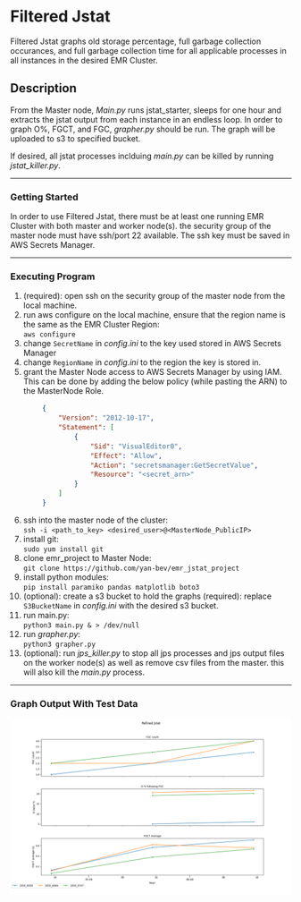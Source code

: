 # Filtered Jstat
Filtered Jstat graphs old storage percentage, full garbage collection occurances, and full garbage collection time for all applicable processes in all instances in the desired EMR Cluster. 

## Description
From the Master node, *Main.py* runs jstat_starter, sleeps for one hour and extracts the jstat output from each instance in an endless loop. In order to graph O%, FGCT, and FGC, *grapher.py* should be run. The graph will be uploaded to s3 to specified bucket. 

If desired, all jstat processes inclduing *main.py* can be killed by running *jstat_killer.py*. 
___
### Getting Started
In order to use Filtered Jstat, there must be at least one running EMR Cluster with both master and worker node(s). the security group of the master node must have ssh/port 22 available. The ssh key must be saved in AWS Secrets Manager. 
___
### Executing Program
1. (required): open ssh on the security group of the master node from the local machine.
2. run aws configure on the local machine, ensure that the region name is the same as the EMR Cluster Region:  
    `aws configure`
3. change `SecretName` in *config.ini* to the key used stored in AWS Secrets Manager
4. change `RegionName` in *config.ini* to the region the key is stored in. 
5. grant the Master Node access to AWS Secrets Manager by using IAM. This can be done by adding the below policy (while pasting the ARN) to the MasterNode Role.  
```json  
        {
            "Version": "2012-10-17",
            "Statement": [
                {
                    "Sid": "VisualEditor0",
                    "Effect": "Allow",
                    "Action": "secretsmanager:GetSecretValue",
                    "Resource": "<secret_arn>"
                }
            ]
        }
```
6. ssh into the master node of the cluster:  
    `ssh -i <path_to_key> <desired_user>@<MasterNode_PublicIP>`   
7. install git:  
    `sudo yum install git`
8. clone emr_project to Master Node:   
    `git clone https://github.com/yan-bev/emr_jstat_project`
9. install python modules:  
    `pip install paramiko pandas matplotlib boto3`
10. (optional): create a s3 bucket to hold the graphs (required): replace `S3BucketName` in *config.ini* with the desired s3 bucket. 
11. run main.py:  
   `python3 main.py & > /dev/null`
12. run *grapher.py*:  
    `python3 grapher.py`
13. (optional): run *jps_killer.py* to stop all jps processes and jps output files on the worker node(s) as well as remove csv files from the master. this will also kill the *main.py* process.  

___
### Graph Output With Test Data
![expected output](resources/refined_jstat.png)
